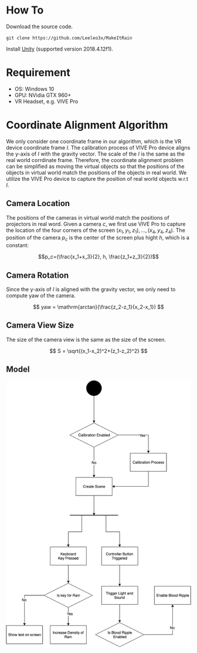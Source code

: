 # How To

Download the source code.

```
git clone https://github.com/Leeleo3x/MakeItRain
```

Install [Unity](https://docs.unity3d.com/Manual/GettingStartedInstallingHub.html) (supported version 2018.4.12f1).


# Requirement

- OS: Windows 10
- GPU: NVidia GTX 960+
- VR Headset, e.g. VIVE Pro


# Coordinate Alignment Algorithm

We only consider one coordinate frame in our algorithm, which is the VR device 
coordinate frame $I$.
The calibration process of VIVE Pro device aligns the y-axis of $I$ with the 
gravity vector.
The scale of the $I$ is the same as the real world corrdinate frame. Therefore, the 
coordinate alignment problem can be simplified as moving the virtual objects so that 
the positions of the objects in virtual world match the positions of the objects in 
real world.
We utilize the VIVE Pro device to capture the position of real world objects w.r.t $I$.


## Camera Location

The positions of the cameras in virtual world match the positions of projectors in real word.
Given a camera $c$, we first use VIVE Pro to capture the location of the four corners of the 
screen $(x_1, y_1, z_1),\dots, (x_4, y_4, z_4)$. The position of the camera $p_c$ is the center 
of the screen plus hight $h$, which is a constant: 

$$p_c=(\frac{x_1+x_3}{2}, h, \frac{z_1+z_3}{2})$$


## Camera Rotation

Since the y-axis of $I$ is aligned with the gravity vector, we only need to compute yaw of the 
camera.

$$
yaw = \mathrm{arctan}(\frac{z_2-z_1}{x_2-x_1})
$$


## Camera View Size

The size of the camera view is the same as the size of the screen. 

$$
S = \sqrt{(x_1-x_2)^2+(z_1-z_2)^2}
$$


## Model

![](/assets/img/graph.png)
